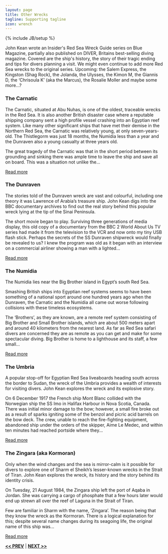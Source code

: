 ```yaml
---
layout: page
title: Other Wrecks
tagline: Supporting tagline
icon: wrench
---
```

{% include JB/setup %}

John Kean wrote an Insider's Red Sea Wreck Guide series on Blue Magazine, partially also published on DIVER, Britains best-selling diving magazine. Covered are the ship's history, the story of their tragic ending and tips for divers planning a visit. We might even continue to add more Red Sea wrecks to the original series.
Upcoming: the Salem Express, the Kingston (Shag Rock), the Jolanda, the Ulysses, the Kimon M, the Giannis D, the ‘Chrisoula K’ (aka the Marcus), the Rosalie Moller and maybe some more...?

### The Carnatic

The Carnatic, situated at Abu Nuhas, is one of the oldest, traceable wrecks in the Red Sea. It is also another British disaster case where a reputable shipping company sent a high profile vessel crashing into an Egyptian reef system. Like many other significant ships that have met their demise in the Northern Red Sea, the Carnatic was relatively young, at only seven-years-old. The Thistlegorm was just 18 months, the Numidia less than a year and the Dunraven also a young casualty at three years old.

The great tragedy of the Carnatic was that in the short period between its grounding and sinking there was ample time to leave the ship and save all on board. This was a situation not unlike the...

<a href="/carnatic.html#top" title="Carnatic">Read more</a>

### The Dunraven
The stories told of the Dunraven wreck are vast and colourful, including one theory it was Lawrence of Arabia’s treasure ship. John Kean digs into the BBC documentary archives to find out the real story behind this popular wreck lying at the tip of the Sinai Peninsula. 

The short movie began to play. Surviving three generations of media display, this old copy of a documentary from the BBC 2 World About Us TV series had made it from the television to the VCR and now onto my tiny USB flash stick. Perhaps the secrets of the SS Dunraven shipwreck would finally be revealed to us? I knew the program was old as it began with an interview on a commercial airliner showing a man with a lighted...

<a href="/dunraven.html#top" title="Dunraven">Read more</a>

### The Numidia
The Numidia lies near the Big Brother island in Egypt’s south Red Sea. 

Smashing British ships into Egyptian reef systems seems to have been something of a national sport around one hundred years ago when the Dunraven, the Carnatic and the Numidia all came out worse following collisions with these timeless ecosystems. 

The ‘Brothers’, as they are known, are a remote reef system consisting of Big Brother and Small Brother islands, which are about 500 meters apart and around 40 kilometers  from the nearest land. As far as Red Sea safari divers are concerned they are as remote as you can get and make for some spectacular diving. Big Brother is home to a lighthouse and its staff, a few small...

<a href="/numidia.html#top" title="Numidia">Read more</a>

### The Umbria
A popular stop-off for Egyptian Red Sea liveaboards heading south across the border to Sudan, the wreck of the Umbria provides a wealth of interests for visiting divers. John Kean explores the wreck and its explosive story. 

On 6 December 1917 the French ship Mont Blanc collided with the Norwegian ship the SS Imo in Halifax Harbour in Nova Scotia, Canada. There was initial minor damage to the bow; however, a small fire broke out as a result of sparks igniting some of the benzol and picric acid barrels on the bow deck. The crew, unable to reach the fire-fighting equipment, abandoned ship under the orders of the skipper, Aime Le Medec, and within ten minutes had reached portside where they...

<a href="/umbria.html#top" title="Umbria">Read more</a>

### The Zingara (aka Kormoran)
Only when the wind changes and the sea is mirror-calm is it possible for divers to explore one of Sharm el Sheikh’s lesser-known wrecks in the Strait of Tiran. John Kean explores the wreck, its history and the story behind its identity crisis. 

On Tuesday, 21 August 1984, the Zingara ship left the port of Aqaba in Jordan. She was carrying a cargo of phosphate that a few hours later would end up strewn all over the reef of Laguna in the Strait of Tiran. 

Few are familiar in Sharm with the name, ‘Zingara’. The reason being that they know the wreck as the Kormoran. There is a logical explanation for this; despite several name changes during its seagoing life, the original name of this ship was...

<a href="/zingara.html#top" title="Zingara">Read more</a>

<a href="/book.html#top" title="The Book"><b><< PREV</b></a> &#124; <a href="/about.html#top" title="About John Kean"><b>NEXT >></b></a>
